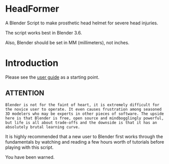# HeadFormer
A Blender Script to make prosthetic head helmet for severe head injuries.

The script works best in Blender 3.6.

Also, Blender should be set in MM (millimeters), not inches.

# Introduction

Please see the [user guide](https://github.com/PubInv/HeadFormer/blob/main/docs/USER%20GUIDE.odt) as a starting point.

## ATTENTION

	Blender is not for the faint of heart, it is extremely difficult for the novice user to operate. It even causes frustration among seasoned 3D modelers who may be experts in other pieces of software. The upside here is that Blender is free, open source and mindbogglingly powerful, but life is all about trade-offs and the downside is that it has an absolutely brutal learning curve.

It is highly recommended that a new user to Blender first works through the fundamentals by watching and reading a few hours worth of tutorials before playing with this script.

You have been warned.

